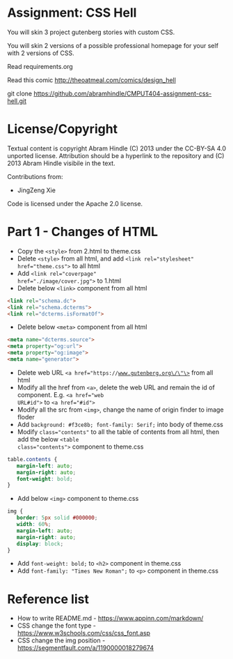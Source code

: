 Assignment: CSS Hell
====================

You will skin 3 project gutenberg stories with custom CSS.

You will skin 2 versions of a possible professional homepage for your
self with 2 versions of CSS.

Read requirements.org

Read this comic http://theoatmeal.com/comics/design_hell

git clone https://github.com/abramhindle/CMPUT404-assignment-css-hell.git

License/Copyright
=================

Textual content is copyright Abram Hindle (C) 2013 under the CC-BY-SA
4.0 unported license. Attribution should be a hyperlink to the
repository and (C) 2013 Abram Hindle visibile in the text.

Contributions from:
  * JingZeng Xie

Code is licensed under the Apache 2.0 license.

Part 1 - Changes of HTML
====================
  * Copy the <code>\<style\></code> from 2.html to theme.css
  * Delete <code>\<style\></code> from all html, and add <code>\<link rel="stylesheet" href="theme.css"\></code> to all html
  * Add <code>\<link rel="coverpage" href="./image/cover.jpg"\></code> to 1.html
  * Delete below <code>\<link\></code> component from all html
 ```html
 <link rel="schema.dc"> 
 <link rel="schema.dcterms"> 
 <link rel="dcterms.isFormatOf">
 ``` 
  * Delete below <code>\<meta\></code> component from all html 
 ```html
 <meta name="dcterms.source"> 
 <meta property="og:url"> 
 <meta property="og:image"> 
 <meta name="generator">
 ```
  * Delete web URL <code>\<a href=\"https:\/\/www.gutenberg.org\/\"\></code> from all html
  * Modify all the href from <code>\<a\></code>, delete the web URL and remain the id of component. E.g. <code><a href="web URL#id"\></code> to <code>\<a href="#id"\></code>
  * Modify all the src from <code>\<img\></code>, change the name of origin finder to image floder
  * Add <code>background: #f3ce8b; font-family: Serif;</code> into body of theme.css
  * Modify <code>class="contents"</code> to all the table of contents from all html, then add the below <code>\<table class="contents"\></code> component to theme.css
 ```css
 table.contents {
	margin-left: auto;
	margin-right: auto;
	font-weight: bold;
}
 ```
  * Add below <code>\<img\></code> component to theme.css
 ```css
 img {
	border: 5px solid #000000;
	width: 60%;
	margin-left: auto;
	margin-right: auto;
	display: block;
}
 ```
  * Add <code>font-weight: bold;</code> to <code>\<h2\></code> component in theme.css
  * Add <code>font-family: "Times New Roman";</code> to <code>\<p\></code> component in theme.css
  
Reference list
====================
  * How to write README.md - https://www.appinn.com/markdown/
  * CSS change the font type - https://www.w3schools.com/css/css_font.asp
  * CSS change the img position - https://segmentfault.com/a/1190000018279674
